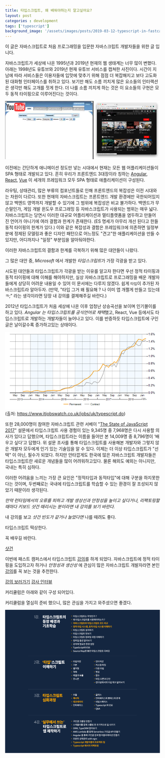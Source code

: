 ```yaml
---
title: 타입스크립트, 왜 배워야하는지 알고싶어요?
layout: post
categories : development
tags: ['typescript']
background_image: '/assets/images/posts/2019-03-12-typescript-in-fastcampus/ts-main.png'
---
```


이 글은 자바스크립트로 처음 프로그래밍을 입문한 자바스크립트 개발자들을 위한 글 입니다.

자바스크립트가 세상에 나온 1995년과 2019년 현재의 웹 생태계는 너무 많이 변했다.
아래는 1998년도 유튜브와 2019년 현재 유튜브 서비스를 캡쳐한 사진이다.
시간이 지남에 따라 서비스들은 이용자들에 입맛에 맞추기 위해 점점 더 복잡해지고 보다 고도화된 대화형 인터페이스를 취하고 있다.
보기만 해도 소름 끼치게 많은 요소들의 인터랙션은 생각만 해도 고개를 젓게 한다.
더 나를 소름 끼치게 하는 것은 이 요소들의 구현은 모두 동적 타이핑으로 이루어진다는 것이다.

![1998년 유튜브와 2019년 현재의 유튜브](/assets/images/posts/2019-03-12-typescript-in-fastcampus/u-tube.png)

이전에는 간단하게 애니메이션 정도만 넣는 시대에서 현재는 모든 웹 어플리케이션들이 SPA 형태로 개발되고 있다.
흔히 우리가 프론트엔드 3대장이라 칭하는 [Angular](https://angular.io/), [React](https://reactjs.org/), [Vue](https://vuejs.org) 이 세개의 프레임워크 모두 SPA 형태로 애플리케이션이 구성된다.

라우팅, 상태관리, 많은 부류의 컴포넌트들로 인해 프론트엔드의 복잡성은 이전 시대와는 차원이 다르다.
또한 현재의 자바스크립트는 프론트엔드 개발 환경에만 국한되어있지않고 백엔드 영역까지 개발할 수 있기에 그 범위에 복잡성은 비교 불가하다.
백엔드가 무슨말인가, 게임 개발 윈도우 프로그래밍 등 자바스크립트가 사용되는 범위는 매우 넓다.
자바스크립트는 당연시 이러한 대규모 어플리케이션과 멀티플랫폼을 염두하고 만들어진 언어가 아니기에 여러 결함과 한계가 존재한다. (ES 명세가 아무리 개선 된다고 한들 동적 타이핑의 한계가 있다.)
이와 같은 복잡성과 결함은 프레임워크에 의존하면 일정부분에 정제된 모델링과 좋은 디자인 패턴으로 어느정도 "견고"한 애플리케이션을 만들 수 있지만, 어디까지나 "일정" 부분임을 알아둬야한다.

이러한 자바스크립트의 결함과 한계를 극복하기 위해 많은 대안들이 나왔다.

그 많은 대안 중, *Microsoft* 에서 개발한 *타입스크립트*가 가장 각광을 받고 있다.

시도된 대안들과 타입스크립트가 각광을 받는 이유를 알고자 한다면 우선 정적 타이핑과 동적 타이핑에 대해 이해를 해야하지만, 실상 자바스크립트로 프로그래밍을 배운 개발자들에게 상당히 어려운 내용일 수 있어 이 문서에는 다루지 않겠다.
쉽게 `타입`이 추가된 자바스크립트라 알아두자. (만약, "타입 그거 왜 필요해 ? 나 이미 앱 개쩔게 만들고 있는데 ㅋ;" 라는 생각이라면 당장 내 강의를 결제해주길 바란다.)

2012년 타입스크립트가 처음 세상에 나온 이후 엄청난 상승곡선을 보이며 인기몰이를 하고 있다.
*Angular 는 타입스크립트를 공식언어로 채택*했고, React, Vue 등에서도 타입스크립트로 개발하는 개발자들이 늘어나고 있다.
이를 반증하듯 타입스크립트에 구인글은 날이갈수록 증가하고있는 상태이다.

![구인 추세](/assets/images/posts/2019-03-12-typescript-in-fastcampus/permanent-demand-trend.png)
(출처: https://www.itjobswatch.co.uk/jobs/uk/typescript.do)

또한 28,000명이 참여한 자바스크립트 관련 서베이 "[The State of JavaScript 2017](https://stateofjs.com/)" 설문에서 타입스크립트 사용 경험이 있는 9,345명 중  7,968명은 다시 사용할 의사가 있다고 답했으며, 타입스크립트라는 이름을 들어만 본 14,009명 중 8,796명이 ‘배우고 싶다’고 답했다.
위 설문 조사를 통해 타입스크립트를 사용해본 개발자와 그렇지 않은 개발자 모두에게 인기 있는 기술임을 알 수 있다.
이제는 더 이상 타입스크립트가 "선택" 이 아닌, 필수가 되었다. 하지만 안타깝게도 한국에 많은 자바스크립트 개발자들은 타입스크립트란 새로운 개념들을 많이 어려워하고있다. 물론 해외도 예외는 아니지만, 국내는 특히 심하다.

이러한 어려움을 느끼는 가장 큰 요인은 "정적타입과 동적타입"에 대해 구분을 하지못한다는 것이며, 두번째로는 국내에 타입스크립트를 학습할 수 있는 환경이 잘 조성되지 않았기 때문이라 생각된다.

*만약 런타임에서의 오류를 피하고 개발 생상선과 안정성을 높이고 싶다거나, 리팩토링할때마다 키보드 샷건 때리시는 분이라면 내 강의를 보기 바란다.*

내 강의를 보고 *샷건 빈도가 같거나 늘었다면* 나를 때려도 좋다.

타입스크립트 떡상한다.

꼭 배우길 바란다.

[샷건](http://optimal.inven.co.kr/upload/2017/07/07/bbs/i14359877260.gif)

이번에 패스트 캠퍼스에서 타입스크립트 [강의](http://bit.ly/2XR5a4v)를 하게 되었다.
자바스크립트에 정적 타이핑을 도입하고자 하거나 *안정성과 생산성* 에 관심이 많은 자바스크립트 개발자라면 본인 [강의](http://bit.ly/2XR5a4v)를 꼭 보는 것을 추천한다.

[강의 보러가기](http://bit.ly/2XR5a4v)
[강사 인터뷰]()

커리큘럼은 아래와 같이 구성 되어있다.

커리큘럼을 열심히 준비 했으니, 많은 관심을 가지고 와주셨으면 좋겠다.

![TS 커리큘럼](/assets/images/posts/2019-03-12-typescript-in-fastcampus/curriculum.png)




